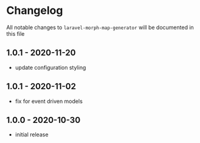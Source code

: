 # Changelog

All notable changes to `laravel-morph-map-generator` will be documented in this file

## 1.0.1 - 2020-11-20

- update configuration styling

## 1.0.1 - 2020-11-02

- fix for event driven models

## 1.0.0 - 2020-10-30

- initial release
